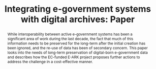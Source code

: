 ---
abstract: "While interoperability between active e-government systems has been a significant
  area of work during the last decade, the fact that much of this information needs
  to be preserved for the long-term after the initial creation has been ignored, and
  the re-use of data has been of secondary concern. This paper looks into the needs
  of long-term preservation of digital-born e-government data and describes how the
  EC-funded E-ARK project proposes further actions to address the challenge in a cost-effective
  manner. \n"
creators:
- Kuldar Aas
- Janet Delve
- Ricardo Vieira
- Ross King
date: null
document_url: https://services.phaidra.univie.ac.at/api/object/o:378127/download
grand_parent: iPRES
institutions: []
keywords:
- long-term preservation
- interoperability
- digital repositories
- oais
- ingest
- access
- e-ark
- data mining
- big data
- e-infrastructures e-government
landing_page_url: https://phaidra.univie.ac.at/o:378127
language: eng
layout: publication
license: CC BY-NC-SA 3.0 AT
notes_url: null
parent: iPRES 2014
publication_type: paper
size: 163124
slides_url: null
source_name: iPRES
stream_url: null
title: 'Integrating e-government systems with digital archives: Paper '
year: 2014
---